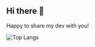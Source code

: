 ## Hi there 👋
Happy to share my dev with you!

![Top Langs](https://github-readme-stats.vercel.app/api/top-langs/?username=Aestial&layout=compact)

<!--
**Aestial/Aestial** is a ✨ _special_ ✨ repository because its `README.md` (this file) appears on your GitHub profile.

Here are some ideas to get you started:

- 🔭 I’m currently working on ...
- 🌱 I’m currently learning ...
- 👯 I’m looking to collaborate on ...
- 🤔 I’m looking for help with ...
- 💬 Ask me about ...
- 📫 How to reach me: ...
- 😄 Pronouns: ...
- ⚡ Fun fact: ...
-->
